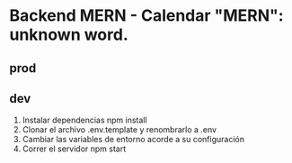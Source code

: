 # Backend MERN - Calendar       "MERN": unknown word.
## prod
## dev

1. Instalar dependencias npm install
2. Clonar el archivo .env.template y renombrarlo a .env
3. Cambiar las variables de entorno acorde a su configuración
4. Correr el servidor npm start
